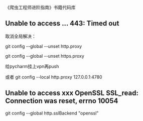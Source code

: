 《爬虫工程师进阶指南》书籍代码库


##  Unable to access ... 443: Timed out 

取消全局解决：

git config --global --unset http.proxy

git config --global --unset https.proxy

给pycharm挂上vpn再push

或者
git config --local http.proxy 127.0.0.1:4780


## Unable to access xxx OpenSSL SSL_read: Connection was reset, errno 10054

git config --global http.sslBackend "openssl"


